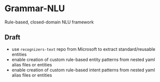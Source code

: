 # Grammar-NLU
Rule-based, closed-domain NLU framework

## Draft
- use `recognizers-text` repo from Microsoft to extract standard/reusable entities
- enable creation of custom rule-based entity patterns from nested yaml alias files or entities
- enable creation of custom rule-based intent patterns from nested yaml alias files or entities

